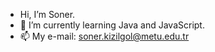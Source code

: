 - Hi, I’m Soner.
- 🌱 I’m currently learning Java and JavaScript.
- 📫 My e-mail: soner.kizilgol@metu.edu.tr
